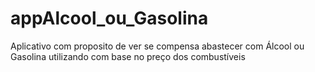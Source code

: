 # appAlcool_ou_Gasolina
Aplicativo com proposito de ver se compensa abastecer com Álcool ou Gasolina utilizando com base no preço dos combustíveis 
